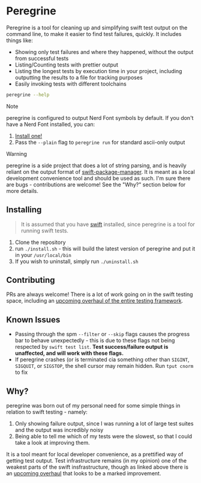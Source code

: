 
# Peregrine
Peregrine is a tool for cleaning up and simplifying swift test output on the command line, to make it easier to find 
test failures, quickly. It includes things like:
- Showing only test failures and where they happened, without the output from successful tests
- Listing/Counting tests with prettier output
- Listing the longest tests by execution time in your project, including outputting the results to a file for tracking purposes
- Easily invoking tests with different toolchains

```sh
peregrine --help
```

> [!NOTE]
> peregrine is configured to output Nerd Font symbols by default. If you don't have a Nerd Font installed, you can:
> 1. [Install one!](https://www.nerdfonts.com/)
> 2. Pass the `--plain` flag to `peregrine run` for standard ascii-only output

> [!WARNING]
> peregrine is a side project that does a lot of string parsing, and is heavily reliant on the output format of [swift-package-manager](https://github.com/apple/swift-package-manager).
> It is meant as a local development convenience tool and should be used as such. I'm sure there are bugs - contributions are welcome! See the "Why?" section below for more details.

## Installing
> It is assumed that you have [swift](https://www.swift.org/install/) installed, since peregrine is a tool for running swift tests.
1. Clone the repository
2. run `./install.sh` - this will build the latest version of peregrine and put it in your `/usr/local/bin`
3. If you wish to uninstall, simply run `./uninstall.sh`

## Contributing
PRs are always welcome! There is a lot of work going on in the swift testing space, including an [upcoming overhaul of the entire testing framework](https://forums.swift.org/t/accepted-a-new-direction-for-testing-in-swift/72309).

## Known Issues
- Passing through the spm `--filter` or `--skip` flags causes the progress bar to behave unexpectedly - this is due to these flags not being respected by `swift test list`. **Test success/failure output is unaffected, and will work with these flags.**
- If peregrine crashes (or is terminated cia something other than `SIGINT`, `SIGQUIT`, or `SIGSTOP`, the shell cursor may remain hidden. Run `tput cnorm` to fix

## Why?
peregrine was born out of my personal need for some simple things in relation to swift testing - namely:
1. Only showing failure output, since I was running a lot of large test suites and the output was incredibly noisy
2. Being able to tell me which of my tests were the slowest, so that I could take a look at improving them.

It is a tool meant for local developer convenience, as a prettified way of getting test output. Test infrastructure remains (in my opinion) one of the weakest
parts of the swift insfrastructure, though as linked above there is an [upcoming overhaul](https://forums.swift.org/t/accepted-a-new-direction-for-testing-in-swift/72309) that looks to be
a marked improvement.

